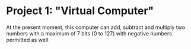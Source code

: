 # Project 1: "Virtual Computer"

At the present moment, this computer can add, subtract and multiply two numbers with a maximum of 7 bits (0 to 127) with negative numbers permitted as well.
